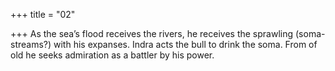 +++
title = "02"

+++
As the sea’s flood receives the rivers, he receives the sprawling
(soma-streams?) with his expanses.
Indra acts the bull to drink the soma. From of old he seeks admiration  as a battler by his power.
